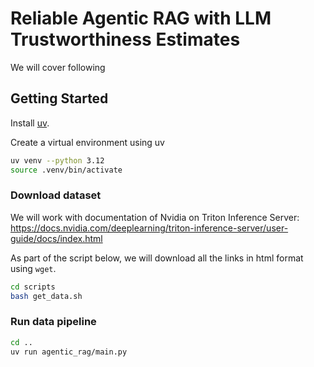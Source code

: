 # Reliable Agentic RAG with LLM Trustworthiness Estimates

We will cover following

## Getting Started

Install [uv](https://docs.astral.sh/uv/).

Create a virtual environment using uv

```bash
uv venv --python 3.12
source .venv/bin/activate
```

### Download dataset

We will work with documentation of Nvidia on Triton Inference Server: <https://docs.nvidia.com/deeplearning/triton-inference-server/user-guide/docs/index.html>

As part of the script below, we will download all the links in html format using `wget`.

```bash
cd scripts
bash get_data.sh
```

### Run data pipeline

```bash
cd ..
uv run agentic_rag/main.py
```
